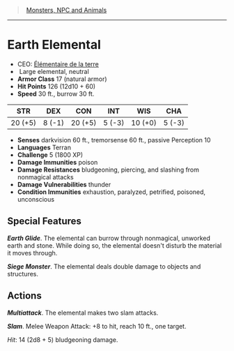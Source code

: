﻿---
!MonsterVO
Type: elemental
Size: Large
Alignment: neutral
ArmorClass: 17 (natural armor)
HitPoints: 126 (12d10 + 60)
Speed: 30 ft., burrow 30 ft.
Strength: 20 (+5)
Dexterity: ' 8 (-1)'
Constitution: 20 (+5)
Intelligence: ' 5 (-3)'
Wisdom: 10 (+0)
Charisma: ' 5 (-3)'
DamageImmunities: poison
ConditionImmunities: exhaustion, paralyzed, petrified, poisoned, unconscious
DamageResistances: bludgeoning, piercing, and slashing from nonmagical attacks
Senses: darkvision 60 ft., tremorsense 60 ft., passive Perception 10
Languages: Terran
Challenge: 5 (1800 XP)
Id: monsters_vo.md#earth-elemental
ParentLink: monsters_vo.md#monsters-npc-and-animals
Name: Earth Elemental
ParentName: Monsters, NPC and Animals
NameLevel: 1
AltName: '[Élémentaire de la terre](hd_monsters_elementaire_de_la_terre.md)'
Attributes: {}
---
> [Monsters, NPC and Animals](srd_monsters.md)

---

# Earth Elemental

- CEO: [Élémentaire de la terre](hd_monsters_elementaire_de_la_terre.md)
-  Large elemental, neutral
- **Armor Class** 17 (natural armor)
- **Hit Points** 126 (12d10 + 60)
- **Speed** 30 ft., burrow 30 ft.

|STR|DEX|CON|INT|WIS|CHA|
|---|---|---|---|---|---|
|20 (+5)| 8 (-1)|20 (+5)| 5 (-3)|10 (+0)| 5 (-3)|

- **Senses** darkvision 60 ft., tremorsense 60 ft., passive Perception 10
- **Languages** Terran
- **Challenge** 5 (1800 XP)
- **Damage Immunities** poison
- **Damage Resistances** bludgeoning, piercing, and slashing from nonmagical attacks
- **Damage Vulnerabilities** thunder
- **Condition Immunities** exhaustion, paralyzed, petrified, poisoned, unconscious

## Special Features

**_Earth Glide_**. The elemental can burrow through nonmagical, unworked earth and stone. While doing so, the elemental doesn't disturb the material it moves through.

**_Siege Monster_**. The elemental deals double damage to objects and structures.

## Actions

**_Multiattack_**. The elemental makes two slam attacks.

**_Slam_**. Melee Weapon Attack: +8 to hit, reach 10 ft., one target.

_Hit_: 14 (2d8 + 5) bludgeoning damage.

